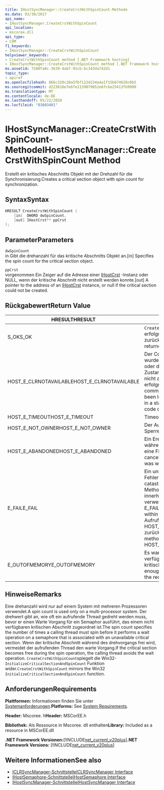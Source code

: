```yaml
---
title: IHostSyncManager::CreateCrstWithSpinCount-Methode
ms.date: 03/30/2017
api_name:
- IHostSyncManager.CreateCrstWithSpinCount
api_location:
- mscoree.dll
api_type:
- COM
f1_keywords:
- IHostSyncManager::CreateCrstWithSpinCount
helpviewer_keywords:
- CreateCrstWithSpinCount method [.NET Framework hosting]
- IHostSyncManager::CreateCrstWithSpinCount method [.NET Framework hosting]
ms.assetid: 7280fa8c-3639-4abf-91cb-bc343da742d1
topic_type:
- apiref
ms.openlocfilehash: 86bc320c28a5fbf122d234a4a1f15b674628c0b5
ms.sourcegitcommit: d223616e7e6fe2139079052e6fcbe25413fb9900
ms.translationtype: MT
ms.contentlocale: de-DE
ms.lasthandoff: 05/22/2020
ms.locfileid: "83803401"
---
```

# <a name="ihostsyncmanagercreatecrstwithspincount-method"></a><span data-ttu-id="450ee-102">IHostSyncManager::CreateCrstWithSpinCount-Methode</span><span class="sxs-lookup"><span data-stu-id="450ee-102">IHostSyncManager::CreateCrstWithSpinCount Method</span></span>
<span data-ttu-id="450ee-103">Erstellt ein kritisches Abschnitts Objekt mit der Drehzahl für die Synchronisierung.</span><span class="sxs-lookup"><span data-stu-id="450ee-103">Creates a critical section object with spin count for synchronization.</span></span>  
  
## <a name="syntax"></a><span data-ttu-id="450ee-104">Syntax</span><span class="sxs-lookup"><span data-stu-id="450ee-104">Syntax</span></span>  
  
```cpp  
HRESULT CreateCrstWithSpinCount (  
    [in]  DWORD dwSpinCount,  
    [out] IHostCrst** ppCrst  
);  
```  
  
## <a name="parameters"></a><span data-ttu-id="450ee-105">Parameter</span><span class="sxs-lookup"><span data-stu-id="450ee-105">Parameters</span></span>  
 `dwSpinCount`  
 <span data-ttu-id="450ee-106">in Gibt die drehanzahl für das kritische Abschnitts Objekt an.</span><span class="sxs-lookup"><span data-stu-id="450ee-106">[in] Specifies the spin count for the critical section object.</span></span>  
  
 `ppCrst`  
 <span data-ttu-id="450ee-107">vorgenommen Ein Zeiger auf die Adresse einer [IHostCrst](ihostcrst-interface.md) -Instanz oder NULL, wenn der kritische Abschnitt nicht erstellt werden konnte.</span><span class="sxs-lookup"><span data-stu-id="450ee-107">[out] A pointer to the address of an [IHostCrst](ihostcrst-interface.md) instance, or null if the critical section could not be created.</span></span>  
  
## <a name="return-value"></a><span data-ttu-id="450ee-108">Rückgabewert</span><span class="sxs-lookup"><span data-stu-id="450ee-108">Return Value</span></span>  
  
|<span data-ttu-id="450ee-109">HRESULT</span><span class="sxs-lookup"><span data-stu-id="450ee-109">HRESULT</span></span>|<span data-ttu-id="450ee-110">BESCHREIBUNG</span><span class="sxs-lookup"><span data-stu-id="450ee-110">Description</span></span>|  
|-------------|-----------------|  
|<span data-ttu-id="450ee-111">S_OK</span><span class="sxs-lookup"><span data-stu-id="450ee-111">S_OK</span></span>|<span data-ttu-id="450ee-112">`CreateCrstWithSpinCount`wurde erfolgreich zurückgegeben.</span><span class="sxs-lookup"><span data-stu-id="450ee-112">`CreateCrstWithSpinCount` returned successfully.</span></span>|  
|<span data-ttu-id="450ee-113">HOST_E_CLRNOTAVAILABLE</span><span class="sxs-lookup"><span data-stu-id="450ee-113">HOST_E_CLRNOTAVAILABLE</span></span>|<span data-ttu-id="450ee-114">Der Common Language Runtime (CLR) wurde nicht in einen Prozess geladen, oder die CLR befindet sich in einem Zustand, in dem Sie verwalteten Code nicht ausführen oder den-Befehl nicht erfolgreich verarbeiten kann.</span><span class="sxs-lookup"><span data-stu-id="450ee-114">The common language runtime (CLR) has not been loaded into a process, or the CLR is in a state in which it cannot run managed code or process the call successfully.</span></span>|  
|<span data-ttu-id="450ee-115">HOST_E_TIMEOUT</span><span class="sxs-lookup"><span data-stu-id="450ee-115">HOST_E_TIMEOUT</span></span>|<span data-ttu-id="450ee-116">Timeout des Aufrufes.</span><span class="sxs-lookup"><span data-stu-id="450ee-116">The call timed out.</span></span>|  
|<span data-ttu-id="450ee-117">HOST_E_NOT_OWNER</span><span class="sxs-lookup"><span data-stu-id="450ee-117">HOST_E_NOT_OWNER</span></span>|<span data-ttu-id="450ee-118">Der Aufrufer ist nicht Besitzer der Sperre.</span><span class="sxs-lookup"><span data-stu-id="450ee-118">The caller does not own the lock.</span></span>|  
|<span data-ttu-id="450ee-119">HOST_E_ABANDONED</span><span class="sxs-lookup"><span data-stu-id="450ee-119">HOST_E_ABANDONED</span></span>|<span data-ttu-id="450ee-120">Ein Ereignis wurde abgebrochen, während ein blockierter Thread oder eine Fiber darauf wartete.</span><span class="sxs-lookup"><span data-stu-id="450ee-120">An event was canceled while a blocked thread or fiber was waiting on it.</span></span>|  
|<span data-ttu-id="450ee-121">E_FAIL</span><span class="sxs-lookup"><span data-stu-id="450ee-121">E_FAIL</span></span>|<span data-ttu-id="450ee-122">Ein unbekannter schwerwiegender Fehler ist aufgetreten.</span><span class="sxs-lookup"><span data-stu-id="450ee-122">An unknown catastrophic failure occurred.</span></span> <span data-ttu-id="450ee-123">Wenn eine Methode E_FAIL zurückgibt, ist die CLR innerhalb des Prozesses nicht mehr verwendbar.</span><span class="sxs-lookup"><span data-stu-id="450ee-123">When a method returns E_FAIL, the CLR is no longer usable within the process.</span></span> <span data-ttu-id="450ee-124">Nachfolgende Aufrufe von Hostingmethoden geben HOST_E_CLRNOTAVAILABLE zurück.</span><span class="sxs-lookup"><span data-stu-id="450ee-124">Subsequent calls to hosting methods return HOST_E_CLRNOTAVAILABLE.</span></span>|  
|<span data-ttu-id="450ee-125">E_OUTOFMEMORY</span><span class="sxs-lookup"><span data-stu-id="450ee-125">E_OUTOFMEMORY</span></span>|<span data-ttu-id="450ee-126">Es war nicht genügend Arbeitsspeicher verfügbar, um den angeforderten kritischen Abschnitt zu erstellen.</span><span class="sxs-lookup"><span data-stu-id="450ee-126">Not enough memory was available to create the requested critical section.</span></span>|  
  
## <a name="remarks"></a><span data-ttu-id="450ee-127">Hinweise</span><span class="sxs-lookup"><span data-stu-id="450ee-127">Remarks</span></span>  
 <span data-ttu-id="450ee-128">Eine drehanzahl wird nur auf einem System mit mehreren Prozessoren verwendet.</span><span class="sxs-lookup"><span data-stu-id="450ee-128">A spin count is used only on a multi-processor system.</span></span> <span data-ttu-id="450ee-129">Der drehwert gibt an, wie oft ein aufrufende Thread gedreht werden muss, bevor er einen Warte Vorgang für ein Semaphor ausführt, das einem nicht verfügbaren kritischen Abschnitt zugeordnet ist.</span><span class="sxs-lookup"><span data-stu-id="450ee-129">The spin count specifies the number of times a calling thread must spin before it performs a wait operation on a semaphore that is associated with an unavailable critical section.</span></span> <span data-ttu-id="450ee-130">Wenn der kritische Abschnitt während des drehvorgangs frei wird, vermeidet der aufrufenden Thread den warte Vorgang.</span><span class="sxs-lookup"><span data-stu-id="450ee-130">If the critical section becomes free during the spin operation, the calling thread avoids the wait operation.</span></span> <span data-ttu-id="450ee-131">`CreateCrstWithSpinCount`spiegelt die Win32- `InitializeCriticalSectionAndSpinCount` Funktion wider.</span><span class="sxs-lookup"><span data-stu-id="450ee-131">`CreateCrstWithSpinCount` mirrors the Win32 `InitializeCriticalSectionAndSpinCount` function.</span></span>  
  
## <a name="requirements"></a><span data-ttu-id="450ee-132">Anforderungen</span><span class="sxs-lookup"><span data-stu-id="450ee-132">Requirements</span></span>  
 <span data-ttu-id="450ee-133">**Plattformen:** Informationen finden Sie unter [Systemanforderungen](../../get-started/system-requirements.md).</span><span class="sxs-lookup"><span data-stu-id="450ee-133">**Platforms:** See [System Requirements](../../get-started/system-requirements.md).</span></span>  
  
 <span data-ttu-id="450ee-134">**Header:** Mscoree. h</span><span class="sxs-lookup"><span data-stu-id="450ee-134">**Header:** MSCorEE.h</span></span>  
  
 <span data-ttu-id="450ee-135">**Bibliothek:** Als Ressource in Mscoree. dll enthalten</span><span class="sxs-lookup"><span data-stu-id="450ee-135">**Library:** Included as a resource in MSCorEE.dll</span></span>  
  
 <span data-ttu-id="450ee-136">**.NET Framework Versionen:**[!INCLUDE[net_current_v20plus](../../../../includes/net-current-v20plus-md.md)]</span><span class="sxs-lookup"><span data-stu-id="450ee-136">**.NET Framework Versions:** [!INCLUDE[net_current_v20plus](../../../../includes/net-current-v20plus-md.md)]</span></span>  
  
## <a name="see-also"></a><span data-ttu-id="450ee-137">Weitere Informationen</span><span class="sxs-lookup"><span data-stu-id="450ee-137">See also</span></span>

- [<span data-ttu-id="450ee-138">ICLRSyncManager-Schnittstelle</span><span class="sxs-lookup"><span data-stu-id="450ee-138">ICLRSyncManager Interface</span></span>](iclrsyncmanager-interface.md)
- [<span data-ttu-id="450ee-139">IHostSemaphore-Schnittstelle</span><span class="sxs-lookup"><span data-stu-id="450ee-139">IHostSemaphore Interface</span></span>](ihostsemaphore-interface.md)
- [<span data-ttu-id="450ee-140">IHostSyncManager-Schnittstelle</span><span class="sxs-lookup"><span data-stu-id="450ee-140">IHostSyncManager Interface</span></span>](ihostsyncmanager-interface.md)
